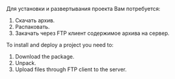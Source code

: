 Для установки и развертывания проекта Вам потребуется: 
1. Скачать архив. 
2. Распаковать. 
3. Закачать через FTP клиент содержимое архива на сервер.

To install and deploy a project you need to: 
1. Download the package. 
2. Unpack. 
3. Upload files through FTP client to the server.
